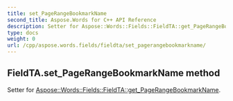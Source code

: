 ```yaml
---
title: set_PageRangeBookmarkName
second_title: Aspose.Words for C++ API Reference
description: Setter for Aspose::Words::Fields::FieldTA::get_PageRangeBookmarkName. 
type: docs
weight: 0
url: /cpp/aspose.words.fields/fieldta/set_pagerangebookmarkname/
---
```

## FieldTA.set_PageRangeBookmarkName method


Setter for [Aspose::Words::Fields::FieldTA::get_PageRangeBookmarkName](./get_pagerangebookmarkname/).

